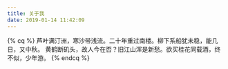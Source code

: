 ```yaml
---
title: 关于我
date: 2019-01-14 11:42:09
---
```

{% cq %}
芦叶满汀洲，寒沙带浅流。二十年重过南楼。柳下系船犹未稳，能几日，又中秋。
黄鹤断矶头，故人今在否？旧江山浑是新愁。欲买桂花同载酒，终不似，少年游。
{% endcq %}
